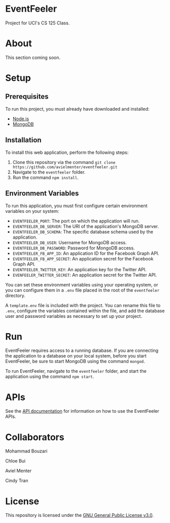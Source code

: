 # EventFeeler
Project for UCI's CS 125 Class.

# About
This section coming soon.

# Setup
## Prerequisites
To run this project, you must already have downloaded and installed:
- [Node.js](https://nodejs.org/en/)
- [MongoDB](https://www.mongodb.com/)

## Installation
To install this web application, perform the following steps:
1. Clone this repository via the command `git clone https://github.com/avielmenter/eventfeeler.git`
2. Navigate to the `eventfeeler` folder.
3. Run the command `npm install`.

## Environment Variables
To run this application, you must first configure certain environment variables on your system:
- `EVENTFEELER_PORT`: The port on which the application will run.
- `EVENTFEELER_DB_SERVER`: The URI of the application's MongoDB server.
- `EVENTFEELER_DB_SCHEMA`: The specific database schema used by the application.
- `EVENTFEELER_DB_USER`: Username for MongoDB access.
- `EVENTFEELER_DB_PASSWORD`: Password for MongoDB access.
- `EVENTFEELER_FB_APP_ID`: An application ID for the Facebook Graph API.
- `EVENTFEELER_FB_APP_SECRET`: An application secret for the Facebook Graph API.
- `EVENTFEELER_TWITTER_KEY`: An application key for the Twitter API.
- `EVENFEELER_TWITTER_SECRET`: An application secret for the Twitter API.

You can set these environment variables using your operating system, or you can configure them in a `.env` file placed in the root of the `eventfeeler` directory.

A `template.env` file is included with the project. You can rename this file to `.env`, configure the variables contained within the file, and add the database user and password variables as necessary to set up your project.

# Run
EventFeeler requires access to a running database. If you are connecting the application to a database on your local system, before you start EventFeeler, be sure to start MongoDB using the command `mongod`.

To run EventFeeler, navigate to the `eventfeeler` folder, and start the application using the command `npm start`.

# APIs
See the [API documentation](https://github.com/avielmenter/eventfeeler/tree/master/api) for information on how to use the EventFeeler APIs.

# Collaborators
Mohammad Bouzari

Chloe Bui

Aviel Menter

Cindy Tran

# License
This repository is licensed under the [GNU General Public License v3.0](https://github.com/avielmenter/eventfeeler/blob/master/LICENSE).
